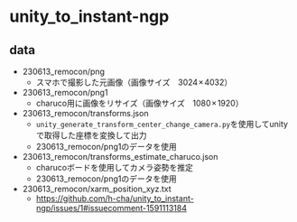 # unity_to_instant-ngp
## data
- 230613_remocon/png   
  - スマホで撮影した元画像（画像サイズ　3024 × 4032）   
- 230613_remocon/png1   
  -  charuco用に画像をリサイズ（画像サイズ　1080 × 1920）   
- 230613_remocon/transforms.json   
  - `unity_generate_transform_center_change_camera.py`を使用してunityで取得した座標を変換して出力   
  - 230613_remocon/png1のデータを使用   
- 230613_remocon/transforms_estimate_charuco.json   
  - charucoボードを使用してカメラ姿勢を推定   
  - 230613_remocon/png1のデータを使用   
- 230613_remocon/xarm_position_xyz.txt
  -  https://github.com/h-cha/unity_to_instant-ngp/issues/1#issuecomment-1591113184
